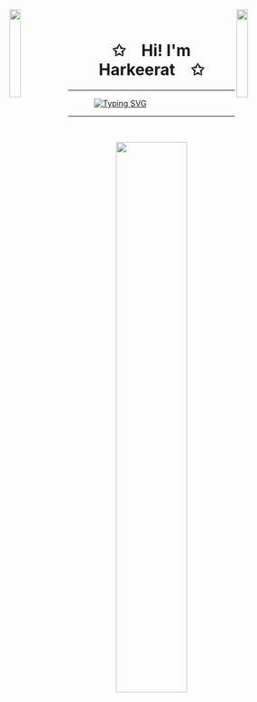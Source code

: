 <img align="left" src="https://github.com/eKeiran/eKeiran/assets/34791715/a34563d9-6672-41a7-9e95-dbbd4649050e" width="20%" style="display:inline;">
<img align="right" src="https://github.com/eKeiran/eKeiran/assets/34791715/a34563d9-6672-41a7-9e95-dbbd4649050e" width="20%" style="display:inline;">
<br>

<p align="center">
    <h1 align="center">✩&emsp;Hi! I'm Harkeerat&emsp;✩</h1>
</p>
<p align="center">
    <hr> &emsp;&emsp;&emsp;
    <a href="https://git.io/typing-svg"><img src="https://readme-typing-svg.herokuapp.com?font=Fira+Code&weight=600&size=19&duration=1000&pause=500&color=7C38F7&center=true&multiline=true&width=435&lines=I'm+a+full+stack+software+developer%F0%9F%92%BB;+and+an+amateur+Astronomer+%F0%9F%94%AD%E2%9C%A8" alt="Typing SVG" /></a></a><hr>
</p>
<br>
<p align="center">
 <!-- <a href="https://github.com/eKeiran"><img width="50%" src="https://github-readme-stats.vercel.app/api?username=eKeiran&theme=material-palenight&show_icons=true"> -->
    <a href="https://github.com/eKeiran"><img width="50%" src="https://github-readme-stats.vercel.app/api/top-langs/?username=eKeiran&theme=material-palenight&hide=html&layout=compact&langs_count=5&bg_color=101010&hide_title=true"></a>
</p>

